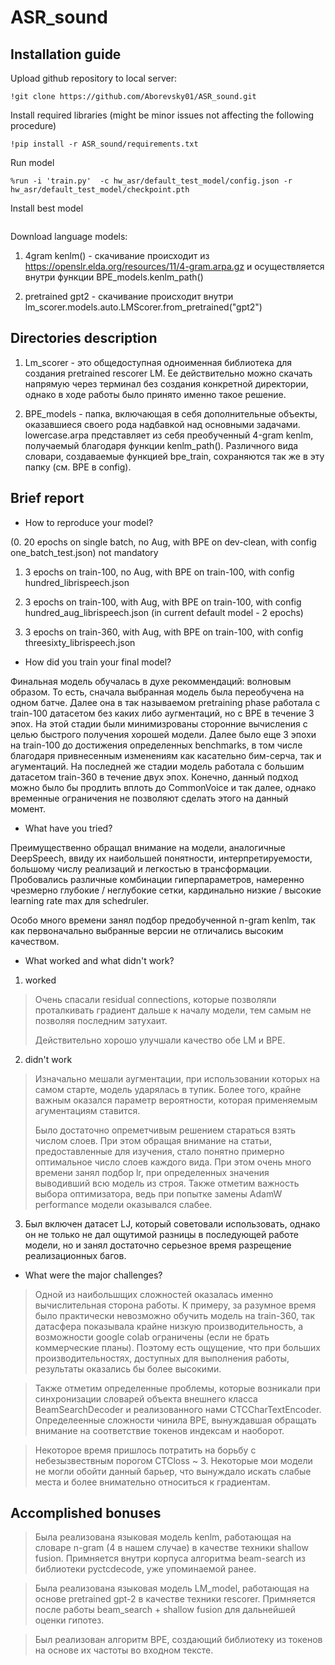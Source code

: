 # ASR_sound

## Installation guide

Upload github repository to local server:
```shell
!git clone https://github.com/Aborevsky01/ASR_sound.git
 ```

Install required libraries (might be minor issues not affecting the following procedure)
```shell
!pip install -r ASR_sound/requirements.txt
 ```
 
Run model
```shell
%run -i 'train.py'  -c hw_asr/default_test_model/config.json -r hw_asr/default_test_model/checkpoint.pth
 ```
 
Install best model
```shell

 ```
 
 Download language models:
 
 1. 4gram kenlm() - скачивание происходит из https://openslr.elda.org/resources/11/4-gram.arpa.gz и осуществляется внутри функции BPE_models.kenlm_path()
 
 2. pretrained gpt2 - скачивание происходит внутри lm_scorer.models.auto.LMScorer.from_pretrained("gpt2")
 
 
 ## Directories description
 
 1. Lm_scorer - это общедоступная одноименная библиотека для создания pretrained rescorer LM. Ее действительно можно скачать напрямую через терминал
 без создания конкретной директории, однако в ходе работы было принято именно такое решение.
 
 2. BPE_models - папка, включающая в себя дополнительные объекты, оказавшиеся своего рода надбавкой над основными задачами. lowercase.arpa представляет 
 из себя преобученный 4-gram kenlm, получаемый благодаря функции kenlm_path(). 
 Различного вида словари, создаваемые функцией bpe_train, сохраняются так же в эту папку (см. BPE в config).
 

## Brief report  

* How to reproduce your model?

(0. 20 epochs on single batch, no Aug, with BPE on dev-clean, with config one_batch_test.json) not mandatory

1. 3 epochs on train-100, no Aug, with BPE on train-100, with config hundred_librispeech.json

2. 3 epochs on train-100, with Aug, with BPE on train-100, with config hundred_aug_librispeech.json (in current default model - 2 epochs)

3. 3 epochs on train-360, with Aug, with BPE on train-100, with config threesixty_librispeech.json

* How did you train your final model?

Финальная модель обучалась в духе рекоммендаций: волновым образом. То есть, сначала выбранная модель была переобучена на одном батче.
Далее она в так называемом pretraining phase работала с train-100 датасетом без каких либо аугментаций, но с BPE в течение 3 эпох. На этой стадии были
минимизрованы сторонние вычисления с целью быстрого получения хорошей модели. Далее было еще 3 эпохи на train-100 до достижения определенных benchmarks,
в том числе благодаря привнесенным изменениям как касательно бим-серча, так и агументаций. На последней же стадии модель работала с большим датасетом 
train-360 в течение двух эпох. Конечно, данный подход можно было бы продлить вплоть до CommonVoice и так далее, однако временные ограничения не позволяют 
сделать этого на данный момент.

* What have you tried?

Преимущественно обращал внимание на модели, аналогичные DeepSpeech, ввиду их наибольшей понятности, интерпретируемости, большому числу реализаций и 
легкостью в трансформации. Пробовались различные комбинации гиперпараметров, намеренно чрезмерно глубокие / неглубокие сетки, кардинально низкие / высокие 
learning rate max для schedruler. 

Особо много времени занял подбор предобученной n-gram kenlm, так как первоначально выбранные версии не отличались высоким качеством.

* What worked and what didn't work?

1. worked

>Очень спасали residual connections, которые позволяли проталкивать градиент дальше к началу модели, тем самым не позволяя последним затухаит.
>
> Действительно хорошо улучшали качество обе LM и BPE.

2. didn't work

> Изначально мешали аугментации, при использовании которых на самом старте, модель ударялась в тупик. Более того, крайне важным оказался параметр 
вероятности, которая применяемым агументациям ставится.
>
> Было достаточно опреметчивым решением стараться взять числом слоев. При этом обращая внимание на статьи, предоставленные для изучения, стало понятно 
примерно оптимальное число слоев каждого вида. При этом очень много времени занял подбор lr, при определенных значения выводивший всю модель из строя.
Также отметим важность выбора оптимизатора, ведь при попытке замены AdamW performance модели оказывался слабее.

3. Был включен датасет LJ, который советовали использовать, однако он не только не дал ощутимой разницы в последующей работе модели, но и занял достаточно
серьезное время разрещение реализационных багов.

* What were the major challenges?

> Одной из наибольшщих сложностей оказалась именно вычислительная сторона работы.
К примеру, за разумное время было практически невозможно обучить модель на train-360, так датасфера показывала крайне низкую производительность, 
а возможности google colab ограничены (если не брать коммерческие планы). Поэтому есть ощущение, что при больших производительностях, 
доступных для выполнения работы, результаты оказались бы более высокими.

> Также отметим определенные проблемы, которые возникали при синхронизации словарей объекта внешнего класса BeamSearchDecoder 
и реализованного нами CTCCharTextEncoder. Определеенные сложности чинила BPE, вынуждавшая обращать внимание на соответствие токенов индексам и наоборот.

> Некоторое время пришлось потратить на борьбу с небезызвествным порогом CTCloss ~ 3. Некоторые мои модели не могли обойти данный барьер, что
вынуждало искать слабые места и более внимательно относиться к градиентам.

## Accomplished bonuses

> Была реализована языковая модель kenlm, работающая на словаре n-gram (4 в нашем случае) в качестве техники shallow fusion. Примняется внутри корпуса 
алгоритма beam-search из библиотеки pyctcdecode, уже упоминаемой ранее.

> Была реализована языковая модель LM_model, работающая на основе pretrained gpt-2 в качестве техники rescorer. Примняется после работы 
beam_search + shallow fusion для дальнейшей оценки гипотез.

> Был реализован алгоритм BPE, создающий библиотеку из токенов на основе их частоты во входном тексте.
